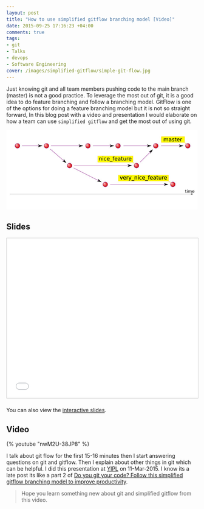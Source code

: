 ```yaml
---
layout: post
title: "How to use simplified gitflow branching model [Video]"
date: 2015-09-25 17:16:23 +04:00
comments: true
tags: 
- git 
- Talks
- devops
- Software Engineering
cover: /images/simplified-gitflow/simple-git-flow.jpg
---
```


Just knowing git and all team members pushing code to the main branch (master) is not a good practice. To leverage the most out of git, it is a good idea to do feature branching and follow a branching model. GitFlow is one of the options for doing a feature branching model but it is not so straight forward, In this blog post with a video and presentation I would elaborate on how a team can use `simplified gitflow` and get the most out of using git.

<!-- more -->

<img class="center" loading="lazy" src="/images/simplified-gitflow/simple-git-flow.jpg" title="Simplified git-flow" alt="Simplified git-flow">

## Slides

<center><iframe src="//www.slideshare.net/slideshow/embed_code/42503092" width="510" height="420" frameborder="0" marginwidth="0" marginheight="0" scrolling="no" style="border:1px solid #CCC; border-width:1px; margin-bottom:5px; max-width: 100%;" allowfullscreen> </iframe></center>

You can also view the [interactive slides](http://bit.ly/1KzaNbj).

## Video

{% youtube "nwM2U-38JP8" %}

I talk about git flow for the first 15-16 minutes then I start answering questions on git and gitflow. Then I explain about other things in git which can be helpful. I did this presentation at [YIPL](http://yipl.com.np) on 11-Mar-2015. I know its a late post its like a part 2 of [Do you git your code? Follow this simplified gitflow branching model to improve productivity](http://bit.ly/s-git-flow).

> Hope you learn something new about git and simplified gitflow from this video.
